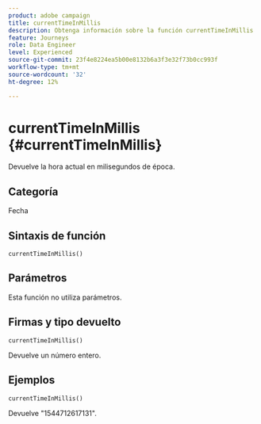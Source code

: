 ```yaml
---
product: adobe campaign
title: currentTimeInMillis
description: Obtenga información sobre la función currentTimeInMillis
feature: Journeys
role: Data Engineer
level: Experienced
source-git-commit: 23f4e8224ea5b00e8132b6a3f3e32f73b0cc993f
workflow-type: tm+mt
source-wordcount: '32'
ht-degree: 12%

---
```


# currentTimeInMillis {#currentTimeInMillis}

Devuelve la hora actual en milisegundos de época.

## Categoría

Fecha 

## Sintaxis de función

`currentTimeInMillis()`

## Parámetros

Esta función no utiliza parámetros.

## Firmas y tipo devuelto

`currentTimeInMillis()`

Devuelve un número entero.

## Ejemplos

`currentTimeInMillis()`

Devuelve &quot;1544712617131&quot;.
